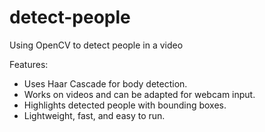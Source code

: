 # detect-people
Using OpenCV to detect people in a video

Features:
- Uses Haar Cascade for body detection.
- Works on videos and can be adapted for webcam input.
- Highlights detected people with bounding boxes.
- Lightweight, fast, and easy to run.
